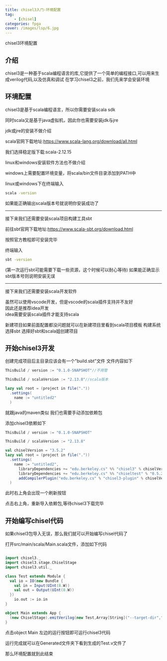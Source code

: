 ```yaml
---
title: chisel3入门-环境配置
tag: 
    - [chisel]
categories: fpga
cover: /images/lsp/6.jpg
---
```


chisel3环境配置

<!--more-->


## 介绍

chisel3是一种基于scala编程语言的库,它提供了一个简单的编程接口,可以用来生成verilog代码,以及仿真和调试 
在学习chisel3之前，我们先来学会安装环境 

## 环境配置

chisel3是基于scala编程语言，所以你需要安装scala sdk

同时scala又是基于java虚拟机，因此你也需要安装jdk与jre

jdk或jre的安装不做介绍

scala官网下载地址:https://www.scala-lang.org/download/all.html

我们选择稳定版下载:scala-2.12.15

linux和windows安装软件方法也不做介绍

windows上需要配置环境变量，将scala/bin文件目录添加到PATH中

linux或windows下在终端输入

    
```bash
scala -version
```
如果能正确输出scala版本号就说明你安装成功了

------
接下来我们还需要安装scala项目构建工具sbt

前往sbt官网下载地址:https://www.scala-sbt.org/download.html

按照官方教程即可安装完毕

终端输入
       
```bash
sbt -version
```
(第一次运行sbt可能需要下载一些资源，这个时候可以耐心等待)
如果能正确显示sbt版本号则说明安装无误

-----------

接下来我们还需要安装scala开发软件

虽然可以使用vscode开发，但是vscode的scala插件支持并不友好   
因此还是推荐idea开发    
idea需要安装scala插件才能支持scala      

新建项目如果前面配置都没问题就可以在新建项目里看到scala项目模板 
构建系统选择sbt 
选择好sbt和scala姐创建项目  


## 开始chisel3开发  


创建完成项目后主目录应该会有一个"build.sbt"文件 
文件内容如下

```scala
ThisBuild / version := "0.1.0-SNAPSHOT"//不用管

ThisBuild / scalaVersion := "2.13.8"//scala版本

lazy val root = (project in file("."))
  .settings(
    name := "untitled2"
  )
``` 

就跟java的maven类似 
我们也需要手动添加依赖包

添加chisel3依赖如下 

```scala
ThisBuild / version := "0.1.0-SNAPSHOT"

ThisBuild / scalaVersion := "2.13.8"

val chiselVersion = "3.5.2"
lazy val root = (project in file("."))
  .settings(
    name := "untitled2",
      libraryDependencies += "edu.berkeley.cs" %% "chisel3" % chiselVersion,
      libraryDependencies += "edu.berkeley.cs" %% "chiseltest" % "0.5.2",
      addCompilerPlugin("edu.berkeley.cs" % "chisel3-plugin" % chiselVersion cross CrossVersion.full)
  )
```
此时右上角会出现一个刷新按钮    

点击右上角，重新导入依赖包,等待chisel3下载完毕  

## 开始编写chisel代码

如果chisel3包导入无误，那么我们就可以开始编写chisel代码了

打开src/main/scala/Main.scala文件，添加如下代码

```scala

import chisel3._
import chisel3.stage.ChiselStage
import chisel3.util._

class Test extends Module {
  val io = IO(new Bundle {
    val in = Input(UInt(8.W))
    val out = Output(UInt(8.W))
  })
    io.out := io.in
}

object Main extends App {
  (new ChiselStage).emitVerilog(new Test,Array[String]("--target-dir","Generated"))
}

```

点击object Main 左边的运行按钮即可运行chisel3代码   

运行完成就可以在Generated文件夹下看到生成的Test.v文件了 

那么环境配置就到此结束
